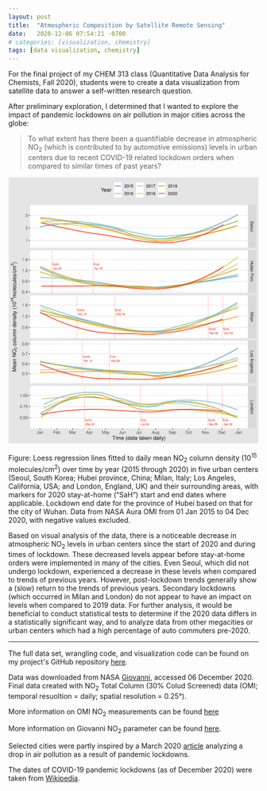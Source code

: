 ```yaml
---
layout: post
title:  "Atmospheric Composition by Satellite Remote Sensing"
date:   2020-12-06 07:54:21 -0700
# categories: [visualization, chemistry]
tags: [data visualization, chemistry]
---
```


For the final project of my CHEM 313 class (Quantitative Data Analysis for Chemists, Fall 2020), students were to create a data visualization from satellite data to answer a self-written research question.

After preliminary exploration, I determined that I wanted to explore the impact of pandemic lockdowns on air pollution in major cities across the globe:


<blockquote>
To what extent has there been a quantifiable decrease in atmospheric NO<sub>2</sub> (which is contributed to by automotive emissions) levels in urban centers due to recent COVID-19 related lockdown orders when compared to similar times of past years?
</blockquote>


![Dec 2020 chemistry viz](/assets/visualizations/2020-12-no2.png)

Figure: Loess regression lines fitted to daily mean NO<sub>2</sub> column density (10<sup>15</sup> molecules/cm<sup>2</sup>) over time by year (2015 through 2020) in five urban centers (Seoul, South Korea; Hubei province, China; Milan, Italy; Los Angeles, California, USA; and London, England, UK) and their surrounding areas, with markers for 2020 stay-at-home (“SaH”) start and end dates where applicable. Lockdown end date for the province of Hubei based on that for the city of Wuhan. Data from NASA Aura OMI from 01 Jan 2015 to 04 Dec 2020, with negative values excluded.

Based on visual analysis of the data, there is a noticeable decrease in atmospheric NO<sub>2</sub> levels in urban centers since the start of 2020 and during times of lockdown. These decreased levels appear before stay-at-home orders were implemented in many of the cities. Even Seoul, which did not undergo lockdown, experienced a decrease in these levels when compared to trends of previous years. However, post-lockdown trends generally show a (slow) return to the trends of previous years. Secondary lockdowns (which occurred in Milan and London) do not appear to have an impact on levels when compared to 2019 data. For further analysis, it would be beneficial to conduct statistical tests to determine if the 2020 data differs in a statistically significant way, and to analyze data from other megacities or urban centers which had a high percentage of auto commuters pre-2020.

<hr>


The full data set, wrangling code, and visualization code can be found on my project's GitHub repository [here](https://github.com/gmcginnis/Chem313_Lab13_SatelliteRS).

Data was downloaded from NASA [Giovanni](https://giovanni.gsfc.nasa.gov/giovanni/), accessed 06 December 2020. Final data created with NO<sub>2</sub> Total Column (30% Colud Screened) data (OMI; temporal resuoltion = daily; spatial resolution = 0.25&#176;).

More information on OMI NO<sub>2</sub> measurements can be found [here](https://disc.gsfc.nasa.gov/datasets/OMNO2d_003/summary)

More information on Giovanni NO<sub>2</sub> parameter can be found [here](https://disc.gsfc.nasa.gov/information/glossary?title=Giovanni%20Parameter%20Definitions:%20Nitrogen%20Dioxide).

Selected cities were partly inspired by a March 2020 [article](https://www.theguardian.com/environment/2020/mar/23/coronavirus-pandemic-leading-to-huge-drop-in-air-pollution) analyzing a drop in air pollution as a result of pandemic lockdowns.

The dates of COVID-19 pandemic lockdowns (as of December 2020) were taken from [Wikipedia](https://en.wikipedia.org/wiki/COVID-19_pandemic_lockdowns).

